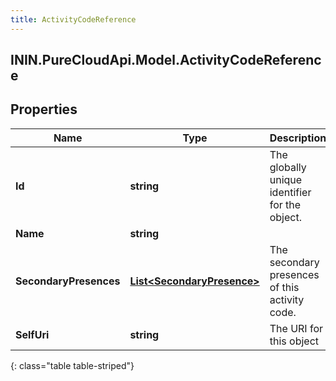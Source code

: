 ```yaml
---
title: ActivityCodeReference
---
```

## ININ.PureCloudApi.Model.ActivityCodeReference

## Properties

|Name | Type | Description | Notes|
|------------ | ------------- | ------------- | -------------|
| **Id** | **string** | The globally unique identifier for the object. | |
| **Name** | **string** |  | [optional] |
| **SecondaryPresences** | [**List&lt;SecondaryPresence&gt;**](SecondaryPresence.html) | The secondary presences of this activity code. | [optional] |
| **SelfUri** | **string** | The URI for this object | [optional] |
{: class="table table-striped"}


